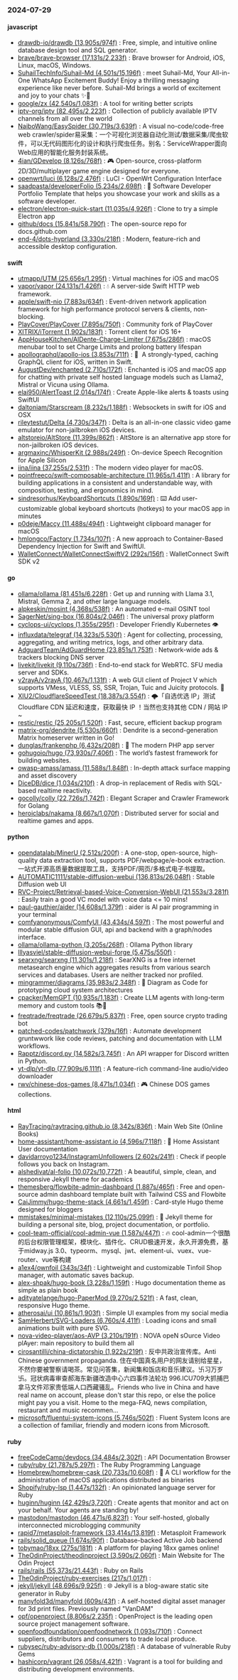 ### 2024-07-29

#### javascript
* [drawdb-io/drawdb (13,905s/974f)](https://github.com/drawdb-io/drawdb) : Free, simple, and intuitive online database design tool and SQL generator.
* [brave/brave-browser (17,131s/2,233f)](https://github.com/brave/brave-browser) : Brave browser for Android, iOS, Linux, macOS, Windows.
* [SuhailTechInfo/Suhail-Md (4,501s/15,196f)](https://github.com/SuhailTechInfo/Suhail-Md) : meet Suhail-Md, Your All-in-One WhatsApp Excitement Buddy! Enjoy a thrilling messaging experience like never before. Suhail-Md brings a world of excitement and joy to your chats ✨🤖
* [google/zx (42,540s/1,083f)](https://github.com/google/zx) : A tool for writing better scripts
* [iptv-org/iptv (82,495s/2,223f)](https://github.com/iptv-org/iptv) : Collection of publicly available IPTV channels from all over the world
* [NaiboWang/EasySpider (30,719s/3,639f)](https://github.com/NaiboWang/EasySpider) : A visual no-code/code-free web crawler/spider易采集：一个可视化浏览器自动化测试/数据采集/爬虫软件，可以无代码图形化的设计和执行爬虫任务。别名：ServiceWrapper面向Web应用的智能化服务封装系统。
* [4ian/GDevelop (8,126s/768f)](https://github.com/4ian/GDevelop) : 🎮 Open-source, cross-platform 2D/3D/multiplayer game engine designed for everyone.
* [openwrt/luci (6,128s/2,476f)](https://github.com/openwrt/luci) : LuCI - OpenWrt Configuration Interface
* [saadpasta/developerFolio (5,234s/2,698f)](https://github.com/saadpasta/developerFolio) : 🚀 Software Developer Portfolio Template that helps you showcase your work and skills as a software developer.
* [electron/electron-quick-start (11,035s/4,926f)](https://github.com/electron/electron-quick-start) : Clone to try a simple Electron app
* [github/docs (15,841s/58,790f)](https://github.com/github/docs) : The open-source repo for docs.github.com
* [end-4/dots-hyprland (3,330s/218f)](https://github.com/end-4/dots-hyprland) : Modern, feature-rich and accessible desktop configuration.

#### swift
* [utmapp/UTM (25,656s/1,295f)](https://github.com/utmapp/UTM) : Virtual machines for iOS and macOS
* [vapor/vapor (24,131s/1,426f)](https://github.com/vapor/vapor) : 💧 A server-side Swift HTTP web framework.
* [apple/swift-nio (7,883s/634f)](https://github.com/apple/swift-nio) : Event-driven network application framework for high performance protocol servers & clients, non-blocking.
* [PlayCover/PlayCover (7,895s/750f)](https://github.com/PlayCover/PlayCover) : Community fork of PlayCover
* [XITRIX/iTorrent (1,902s/183f)](https://github.com/XITRIX/iTorrent) : Torrent client for iOS 16+
* [AppHouseKitchen/AlDente-Charge-Limiter (7,675s/286f)](https://github.com/AppHouseKitchen/AlDente-Charge-Limiter) : macOS menubar tool to set Charge Limits and prolong battery lifespan
* [apollographql/apollo-ios (3,853s/711f)](https://github.com/apollographql/apollo-ios) : 📱  A strongly-typed, caching GraphQL client for iOS, written in Swift.
* [AugustDev/enchanted (2,710s/172f)](https://github.com/AugustDev/enchanted) : Enchanted is iOS and macOS app for chatting with private self hosted language models such as Llama2, Mistral or Vicuna using Ollama.
* [elai950/AlertToast (2,014s/174f)](https://github.com/elai950/AlertToast) : Create Apple-like alerts & toasts using SwiftUI
* [daltoniam/Starscream (8,232s/1,188f)](https://github.com/daltoniam/Starscream) : Websockets in swift for iOS and OSX
* [rileytestut/Delta (4,730s/347f)](https://github.com/rileytestut/Delta) : Delta is an all-in-one classic video game emulator for non-jailbroken iOS devices.
* [altstoreio/AltStore (11,399s/862f)](https://github.com/altstoreio/AltStore) : AltStore is an alternative app store for non-jailbroken iOS devices.
* [argmaxinc/WhisperKit (2,988s/249f)](https://github.com/argmaxinc/WhisperKit) : On-device Speech Recognition for Apple Silicon
* [iina/iina (37,255s/2,531f)](https://github.com/iina/iina) : The modern video player for macOS.
* [pointfreeco/swift-composable-architecture (11,965s/1,411f)](https://github.com/pointfreeco/swift-composable-architecture) : A library for building applications in a consistent and understandable way, with composition, testing, and ergonomics in mind.
* [sindresorhus/KeyboardShortcuts (1,890s/169f)](https://github.com/sindresorhus/KeyboardShortcuts) : ⌨️ Add user-customizable global keyboard shortcuts (hotkeys) to your macOS app in minutes
* [p0deje/Maccy (11,488s/494f)](https://github.com/p0deje/Maccy) : Lightweight clipboard manager for macOS
* [hmlongco/Factory (1,734s/107f)](https://github.com/hmlongco/Factory) : A new approach to Container-Based Dependency Injection for Swift and SwiftUI.
* [WalletConnect/WalletConnectSwiftV2 (292s/156f)](https://github.com/WalletConnect/WalletConnectSwiftV2) : WalletConnect Swift SDK v2

#### go
* [ollama/ollama (81,451s/6,228f)](https://github.com/ollama/ollama) : Get up and running with Llama 3.1, Mistral, Gemma 2, and other large language models.
* [alpkeskin/mosint (4,368s/538f)](https://github.com/alpkeskin/mosint) : An automated e-mail OSINT tool
* [SagerNet/sing-box (16,804s/2,046f)](https://github.com/SagerNet/sing-box) : The universal proxy platform
* [cyclops-ui/cyclops (1,355s/295f)](https://github.com/cyclops-ui/cyclops) : Developer Friendly Kubernetes 👁️
* [influxdata/telegraf (14,323s/5,530f)](https://github.com/influxdata/telegraf) : Agent for collecting, processing, aggregating, and writing metrics, logs, and other arbitrary data.
* [AdguardTeam/AdGuardHome (23,851s/1,753f)](https://github.com/AdguardTeam/AdGuardHome) : Network-wide ads & trackers blocking DNS server
* [livekit/livekit (9,110s/736f)](https://github.com/livekit/livekit) : End-to-end stack for WebRTC. SFU media server and SDKs.
* [v2rayA/v2rayA (10,467s/1,131f)](https://github.com/v2rayA/v2rayA) : A web GUI client of Project V which supports VMess, VLESS, SS, SSR, Trojan, Tuic and Juicity protocols. 🚀
* [XIU2/CloudflareSpeedTest (18,387s/3,554f)](https://github.com/XIU2/CloudflareSpeedTest) : 🌩「自选优选 IP」测试 Cloudflare CDN 延迟和速度，获取最快 IP ！当然也支持其他 CDN / 网站 IP ~
* [restic/restic (25,205s/1,520f)](https://github.com/restic/restic) : Fast, secure, efficient backup program
* [matrix-org/dendrite (5,530s/660f)](https://github.com/matrix-org/dendrite) : Dendrite is a second-generation Matrix homeserver written in Go!
* [dunglas/frankenphp (6,432s/208f)](https://github.com/dunglas/frankenphp) : 🧟 The modern PHP app server
* [gohugoio/hugo (73,930s/7,406f)](https://github.com/gohugoio/hugo) : The world’s fastest framework for building websites.
* [owasp-amass/amass (11,588s/1,848f)](https://github.com/owasp-amass/amass) : In-depth attack surface mapping and asset discovery
* [DiceDB/dice (1,034s/210f)](https://github.com/DiceDB/dice) : A drop-in replacement of Redis with SQL-based realtime reactivity.
* [gocolly/colly (22,726s/1,742f)](https://github.com/gocolly/colly) : Elegant Scraper and Crawler Framework for Golang
* [heroiclabs/nakama (8,667s/1,070f)](https://github.com/heroiclabs/nakama) : Distributed server for social and realtime games and apps.

#### python
* [opendatalab/MinerU (2,512s/200f)](https://github.com/opendatalab/MinerU) : A one-stop, open-source, high-quality data extraction tool, supports PDF/webpage/e-book extraction.一站式开源高质量数据提取工具，支持PDF/网页/多格式电子书提取。
* [AUTOMATIC1111/stable-diffusion-webui (136,813s/26,048f)](https://github.com/AUTOMATIC1111/stable-diffusion-webui) : Stable Diffusion web UI
* [RVC-Project/Retrieval-based-Voice-Conversion-WebUI (21,553s/3,281f)](https://github.com/RVC-Project/Retrieval-based-Voice-Conversion-WebUI) : Easily train a good VC model with voice data <= 10 mins!
* [paul-gauthier/aider (14,608s/1,379f)](https://github.com/paul-gauthier/aider) : aider is AI pair programming in your terminal
* [comfyanonymous/ComfyUI (43,434s/4,597f)](https://github.com/comfyanonymous/ComfyUI) : The most powerful and modular stable diffusion GUI, api and backend with a graph/nodes interface.
* [ollama/ollama-python (3,205s/268f)](https://github.com/ollama/ollama-python) : Ollama Python library
* [lllyasviel/stable-diffusion-webui-forge (5,475s/550f)](https://github.com/lllyasviel/stable-diffusion-webui-forge) : 
* [searxng/searxng (11,301s/1,218f)](https://github.com/searxng/searxng) : SearXNG is a free internet metasearch engine which aggregates results from various search services and databases. Users are neither tracked nor profiled.
* [mingrammer/diagrams (35,983s/2,348f)](https://github.com/mingrammer/diagrams) : 🎨 Diagram as Code for prototyping cloud system architectures
* [cpacker/MemGPT (10,935s/1,183f)](https://github.com/cpacker/MemGPT) : Create LLM agents with long-term memory and custom tools 📚🦙
* [freqtrade/freqtrade (26,679s/5,837f)](https://github.com/freqtrade/freqtrade) : Free, open source crypto trading bot
* [patched-codes/patchwork (379s/16f)](https://github.com/patched-codes/patchwork) : Automate development gruntwwork like code reviews, patching and documentation with LLM workflows.
* [Rapptz/discord.py (14,582s/3,745f)](https://github.com/Rapptz/discord.py) : An API wrapper for Discord written in Python.
* [yt-dlp/yt-dlp (77,909s/6,111f)](https://github.com/yt-dlp/yt-dlp) : A feature-rich command-line audio/video downloader
* [rwv/chinese-dos-games (8,471s/1,034f)](https://github.com/rwv/chinese-dos-games) : 🎮 Chinese DOS games collections.

#### html
* [RayTracing/raytracing.github.io (8,342s/836f)](https://github.com/RayTracing/raytracing.github.io) : Main Web Site (Online Books)
* [home-assistant/home-assistant.io (4,596s/7,118f)](https://github.com/home-assistant/home-assistant.io) : 📘 Home Assistant User documentation
* [davidarroyo1234/InstagramUnfollowers (2,602s/241f)](https://github.com/davidarroyo1234/InstagramUnfollowers) : Check if people follows you back on Instagram.
* [alshedivat/al-folio (10,072s/10,772f)](https://github.com/alshedivat/al-folio) : A beautiful, simple, clean, and responsive Jekyll theme for academics
* [themesberg/flowbite-admin-dashboard (1,887s/465f)](https://github.com/themesberg/flowbite-admin-dashboard) : Free and open-source admin dashboard template built with Tailwind CSS and Flowbite
* [CaiJimmy/hugo-theme-stack (4,661s/1,459f)](https://github.com/CaiJimmy/hugo-theme-stack) : Card-style Hugo theme designed for bloggers
* [mmistakes/minimal-mistakes (12,110s/25,099f)](https://github.com/mmistakes/minimal-mistakes) : 📐 Jekyll theme for building a personal site, blog, project documentation, or portfolio.
* [cool-team-official/cool-admin-vue (1,587s/447f)](https://github.com/cool-team-official/cool-admin-vue) : 🔥 cool-admin一个很酷的后台权限管理框架，模块化、插件化、CRUD极速开发，永久开源免费，基于midway.js 3.0、typeorm、mysql、jwt、element-ui、vuex、vue-router、vue等构建
* [a1ex4/ownfoil (343s/34f)](https://github.com/a1ex4/ownfoil) : Lightweight and customizable Tinfoil Shop manager, with automatic saves backup.
* [alex-shpak/hugo-book (3,228s/1,159f)](https://github.com/alex-shpak/hugo-book) : Hugo documentation theme as simple as plain book
* [adityatelange/hugo-PaperMod (9,270s/2,521f)](https://github.com/adityatelange/hugo-PaperMod) : A fast, clean, responsive Hugo theme.
* [atherosai/ui (10,861s/1,903f)](https://github.com/atherosai/ui) : Simple UI examples from my social media
* [SamHerbert/SVG-Loaders (6,760s/4,411f)](https://github.com/SamHerbert/SVG-Loaders) : Loading icons and small animations built with pure SVG.
* [nova-video-player/aos-AVP (3,210s/191f)](https://github.com/nova-video-player/aos-AVP) : NOVA opeN sOurce Video plAyer: main repository to build them all
* [cirosantilli/china-dictatorship (1,922s/219f)](https://github.com/cirosantilli/china-dictatorship) : 反中共政治宣传库。Anti Chinese government propaganda. 住在中国真名用户的网友请别给星星，不然你要被警察请喝茶。常见问答集，新闻集和饭店和音乐建议。卐习万岁卐。冠状病毒审查郝海东新疆改造中心六四事件法轮功 996.ICU709大抓捕巴拿马文件邓家贵低端人口西藏骚乱。Friends who live in China and have real name on account, please don't star this repo, or else the police might pay you a visit. Home to the mega-FAQ, news compilation, restaurant and music recommen…
* [microsoft/fluentui-system-icons (5,746s/502f)](https://github.com/microsoft/fluentui-system-icons) : Fluent System Icons are a collection of familiar, friendly and modern icons from Microsoft.

#### ruby
* [freeCodeCamp/devdocs (34,484s/2,302f)](https://github.com/freeCodeCamp/devdocs) : API Documentation Browser
* [ruby/ruby (21,787s/5,297f)](https://github.com/ruby/ruby) : The Ruby Programming Language
* [Homebrew/homebrew-cask (20,733s/10,608f)](https://github.com/Homebrew/homebrew-cask) : 🍻 A CLI workflow for the administration of macOS applications distributed as binaries
* [Shopify/ruby-lsp (1,447s/132f)](https://github.com/Shopify/ruby-lsp) : An opinionated language server for Ruby
* [huginn/huginn (42,429s/3,720f)](https://github.com/huginn/huginn) : Create agents that monitor and act on your behalf. Your agents are standing by!
* [mastodon/mastodon (46,471s/6,823f)](https://github.com/mastodon/mastodon) : Your self-hosted, globally interconnected microblogging community
* [rapid7/metasploit-framework (33,414s/13,819f)](https://github.com/rapid7/metasploit-framework) : Metasploit Framework
* [rails/solid_queue (1,674s/90f)](https://github.com/rails/solid_queue) : Database-backed Active Job backend
* [tobymao/18xx (275s/181f)](https://github.com/tobymao/18xx) : A platform for playing 18xx games online!
* [TheOdinProject/theodinproject (3,590s/2,060f)](https://github.com/TheOdinProject/theodinproject) : Main Website for The Odin Project
* [rails/rails (55,373s/21,443f)](https://github.com/rails/rails) : Ruby on Rails
* [TheOdinProject/ruby-exercises (217s/1,017f)](https://github.com/TheOdinProject/ruby-exercises) : 
* [jekyll/jekyll (48,696s/9,925f)](https://github.com/jekyll/jekyll) : 🌐 Jekyll is a blog-aware static site generator in Ruby
* [manyfold3d/manyfold (609s/43f)](https://github.com/manyfold3d/manyfold) : A self-hosted digital asset manager for 3d print files. Previously named "VanDAM"
* [opf/openproject (8,806s/2,235f)](https://github.com/opf/openproject) : OpenProject is the leading open source project management software.
* [openfoodfoundation/openfoodnetwork (1,093s/710f)](https://github.com/openfoodfoundation/openfoodnetwork) : Connect suppliers, distributors and consumers to trade local produce.
* [rubysec/ruby-advisory-db (1,000s/218f)](https://github.com/rubysec/ruby-advisory-db) : A database of vulnerable Ruby Gems
* [hashicorp/vagrant (26,058s/4,421f)](https://github.com/hashicorp/vagrant) : Vagrant is a tool for building and distributing development environments.
